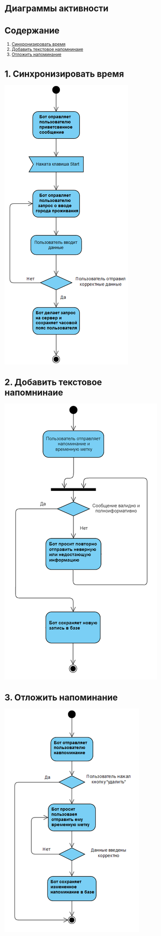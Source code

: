 # Диаграммы активности

# Содержание
1. [Синхронизировать время](#1)  
2. [Добавить текстовое напомнинаие](#2)  
3. [Отложить напоминание](#3)

<a name="1"/>

# 1. Cинхронизировать время
![Диаграмма активностей 1](../../../Images/System%20design/Action/ActionSync.png)

<a name="2"/>

# 2. Добавить текстовое напомнинаие
![Диаграмма активностей 2](../../../Images/System%20design/Action/ActionAddNotifi.png)

<a name="3"/>

# 3. Отложить напоминание
![Диаграмма активностей 3](../../../Images/System%20design/Action/ActionDelay.png)
